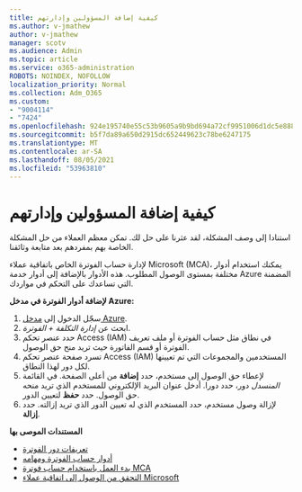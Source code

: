 ```yaml
---
title: كيفية إضافة المسؤولين وإدارتهم
ms.author: v-jmathew
author: v-jmathew
manager: scotv
ms.audience: Admin
ms.topic: article
ms.service: o365-administration
ROBOTS: NOINDEX, NOFOLLOW
localization_priority: Normal
ms.collection: Adm_O365
ms.custom:
- "9004114"
- "7424"
ms.openlocfilehash: 924e195740e55c53b9605a9b9bd694a72cf9951006d1dc5e888023cd6e3f9d45
ms.sourcegitcommit: b5f7da89a650d2915dc652449623c78be6247175
ms.translationtype: MT
ms.contentlocale: ar-SA
ms.lasthandoff: 08/05/2021
ms.locfileid: "53963810"
---
```

# <a name="how-to-add-and-manage-admins"></a>كيفية إضافة المسؤولين وإدارتهم

استنادا إلى وصف المشكلة، لقد عثرنا على حل لك. تمكن معظم العملاء من حل المشكلة الخاصة بهم بمفردهم بعد متابعة وثائقنا.

لإدارة حساب الفوترة الخاص باتفاقية عملاء Microsoft (MCA)، يمكنك استخدام أدوار مختلفة بمستوى الوصول المطلوب. هذه الأدوار بالإضافة إلى أدوار خدمة Azure المضمنة التي تساعدك على التحكم في مواردك.

**لإضافة أدوار الفوترة في مدخل Azure:**

1. سجّل الدخول إلى [مدخل Azure](https://portal.azure.com/).
2. ابحث عن *إدارة التكلفة + الفوترة*.
3. حدد عنصر تحكم Access (IAM) في نطاق مثل حساب الفوترة أو ملف تعريف الفوترة أو قسم الفاتورة حيث تريد منح حق الوصول.
4. تسرد صفحة عنصر تحكم Access (IAM) المستخدمين والمجموعات التي تم تعيينها لكل دور لهذا النطاق.
5. لإعطاء حق الوصول إلى مستخدم، حدد **إضافة** من أعلى الصفحة. في القائمة *المنسدل* دور، حدد دورا. أدخل عنوان البريد الإلكتروني للمستخدم الذي تريد منحه حق الوصول. حدد **حفظ** لتعيين الدور.
6. لإزالة وصول مستخدم، حدد المستخدم الذي له تعيين الدور الذي تريد إزالته. حدد **إزالة**.

**المستندات الموصى بها**

- [تعريفات دور الفوترة](https://docs.microsoft.com/azure/cost-management-billing/manage/understand-mca-roles)
- [أدوار حساب الفوترة ومهامه](https://docs.microsoft.com/azure/cost-management-billing/manage/understand-mca-roles#billing-account-roles-and-tasks)
- [بدء العمل باستخدام حساب فوترة MCA](https://docs.microsoft.com/azure/cost-management-billing/understand/mca-overview)
- [التحقق من الوصول إلى اتفاقية عملاء Microsoft](https://docs.microsoft.com/azure/cost-management-billing/manage/change-credit-card?WT.mc_id=Portal-Microsoft_Azure_Support%22%20%5Cl%20%22manage-credit-cards-for-a-microsoft-customer-agreement%22%20%5Ct%20%22_blank#check-the-type-of-your-account)
